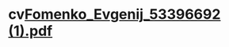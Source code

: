 # cv[Fomenko_Evgenij_53396692 (1).pdf](https://github.com/Eugenetucha/cv/files/9584867/Fomenko_Evgenij_53396692.1.pdf)
